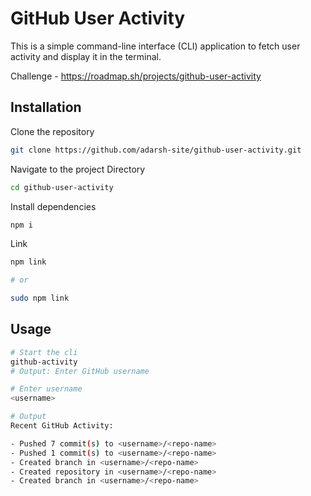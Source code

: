 # GitHub User Activity

This is a simple command-line interface (CLI) application to fetch user activity and display it in the terminal.

Challenge - https://roadmap.sh/projects/github-user-activity

## Installation

Clone the repository

```bash
git clone https://github.com/adarsh-site/github-user-activity.git
```

Navigate to the project Directory

```bash
cd github-user-activity
```

Install dependencies

```bash
npm i
```

Link

```bash
npm link

# or

sudo npm link
```

## Usage

```bash
# Start the cli
github-activity
# Output: Enter GitHub username

# Enter username
<username>

# Output
Recent GitHub Activity:

- Pushed 7 commit(s) to <username>/<repo-name>
- Pushed 1 commit(s) to <username>/<repo-name>
- Created branch in <username>/<repo-name>
- Created repository in <username>/<repo-name>
- Created branch in <username>/<repo-name>

```
